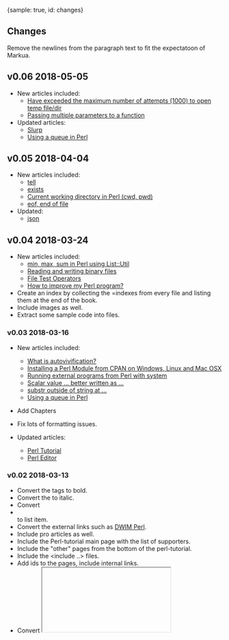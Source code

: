 {sample: true, id: changes}
## Changes

Remove the newlines from the paragraph text to fit the expectatoon of Markua.

## v0.06 2018-05-05

* New articles included:
    * [Have exceeded the maximum number of attempts (1000) to open temp file/dir](#have-exceeded-the-maximum-number-of-attempts)
    * [Passing multiple parameters to a function](#passing-multiple-parameters-to-a-function)
* Updated articles:
	* [Slurp](#slurp)
	* [Using a queue in Perl](#using-a-queue-in-perl)

## v0.05 2018-04-04

* New articles included:
    * [tell](#tell)
    * [exists](#exists)
    * [Current working directory in Perl (cwd, pwd)](#current-working-directory)
    * [eof, end of file](#end-of-file-in-perl)
* Updated:
    * [json](#json)

## v0.04 2018-03-24

* New articles included:
    * [min, max, sum in Perl using List::Util](#min-max-sum-using-list-util)
    * [Reading and writing binary files](#reading-and-writing-binary-files)
    * [File Test Operators](#file-test-operators)
    * [How to improve my Perl program?](#how-to-improve-my-perl-program)
* Create an index by collecting the =indexes from every file and listing them at the end of the book.
* Include images as well.
* Extract some sample code into files.

### v0.03 2018-03-16

* New articles included:
    * [What is autovivification?](#autovivification)
    * [Installing a Perl Module from CPAN on Windows, Linux and Mac OSX](#how-to-install-a-perl-module-from-cpan)
    * [Running external programs from Perl with system](#running-external-programs-from-perl)
    * [Scalar value ... better written as ...](#scalar-value-better-written-as)
    * [substr outside of string at ...](#substr-outside-of-string)
    * [Using a queue in Perl](#using-a-queue-in-perl)
* Add Chapters
* Fix lots of formatting issues.

* Updated articles:
    * [Perl Tutorial](#perl-tutorial)
    * [Perl Editor](#perl-editor)


### v0.02 2018-03-13

* Convert the <b></b> tags to bold.
* Convert the <i></i> to italic.
* Convert <li></li> to list item.
* Convert the external links such as <a href=”http://dwimperl.szabgab.com/”>DWIM Perl</a>.
* Include pro articles as well.
* Include the Perl-tutorial main page with the list of supporters.
* Include the "other" pages from the bottom of the perl-tutorial.
* Include the <include ..> files.
* Add ids to the pages, include internal links.
* Convert <iframe> to link and warn about it.

### v0.01 2018-03-12

* Collected the pages and put them together into a eBook.


